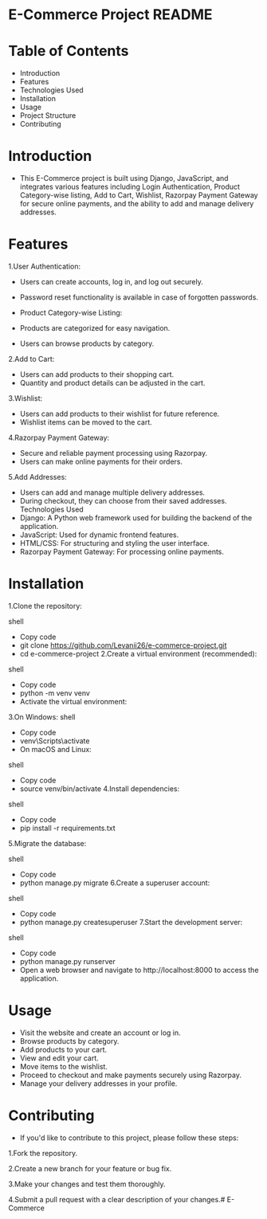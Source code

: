 # E-Commerce Project README

# Table of Contents
- Introduction
- Features
- Technologies Used
- Installation
- Usage
- Project Structure
- Contributing

# Introduction
- This E-Commerce project is built using Django, JavaScript, and integrates various features including Login Authentication, Product Category-wise listing, Add to Cart, Wishlist, Razorpay Payment Gateway for secure online payments, and the ability to add and manage delivery addresses.

# Features
1.User Authentication:

- Users can create accounts, log in, and log out securely.
- Password reset functionality is available in case of forgotten passwords.
- Product Category-wise Listing:

- Products are categorized for easy navigation.
- Users can browse products by category.

2.Add to Cart:

- Users can add products to their shopping cart.
- Quantity and product details can be adjusted in the cart.

3.Wishlist:

- Users can add products to their wishlist for future reference.
- Wishlist items can be moved to the cart.

4.Razorpay Payment Gateway:

- Secure and reliable payment processing using Razorpay.
- Users can make online payments for their orders.

5.Add Addresses:

- Users can add and manage multiple delivery addresses.
- During checkout, they can choose from their saved addresses.
Technologies Used
- Django: A Python web framework used for building the backend of the application.
- JavaScript: Used for dynamic frontend features.
- HTML/CSS: For structuring and styling the user interface.
- Razorpay Payment Gateway: For processing online payments.

# Installation
1.Clone the repository:

shell

- Copy code
 - git clone https://github.com/Levanii26/e-commerce-project.git
- cd e-commerce-project
2.Create a virtual environment (recommended):

shell

 - Copy code
 - python -m venv venv
- Activate the virtual environment:

3.On Windows:
shell

- Copy code
- venv\Scripts\activate
- On macOS and Linux:

shell

- Copy code
- source venv/bin/activate
4.Install dependencies:

shell

- Copy code
- pip install -r requirements.txt

5.Migrate the database:

shell

- Copy code
- python manage.py migrate
6.Create a superuser account:

shell

- Copy code
- python manage.py createsuperuser
7.Start the development server:

shell
- Copy code
- python manage.py runserver
- Open a web browser and navigate to http://localhost:8000 to access the application.

# Usage
- Visit the website and create an account or log in.
- Browse products by category.
- Add products to your cart.
- View and edit your cart.
- Move items to the wishlist.
- Proceed to checkout and make payments securely using Razorpay.
- Manage your delivery addresses in your profile.

# Contributing
- If you'd like to contribute to this project, please follow these steps:

1.Fork the repository.

2.Create a new branch for your feature or bug fix.

3.Make your changes and test them thoroughly.

4.Submit a pull request with a clear description of your changes.# E-Commerce
